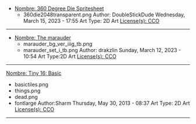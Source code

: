
* [Nombre: 360 Degree Die Spritesheet](https://opengameart.org/content/360-degree-die-spritesheet)
  * 360die2048transparent.png
  Author: DoubleStickDude
  Wednesday, March 15, 2023 - 17:55
  Art Type: 2D Art
  [License(s): CCO](https://creativecommons.org/publicdomain/zero/1.0/deed.es_ES)
***

* [Nombre: The marauder](https://opengameart.org/content/the-marauder) 
  * marauder_bg_ver_iiig_tb.png
  * marauder_set_i_tb.png
  Author: drakzlin
  Sunday, March 12, 2023 - 10:54
  Art Type:2D Art
  [License(s): CCO](https://creativecommons.org/publicdomain/zero/1.0/deed.es_ES)
***


[Nombre: Tiny 16: Basic](https://opengameart.org/content/tiny-16-basic)
  * basictiles.png
  * things.png
  * dead.png
  * fontlarge
  Author:Sharm
  Thursday, May 30, 2013 - 08:37
  Art Type: 2D Art
  [License(s): CCO](https://creativecommons.org/publicdomain/zero/1.0/deed.es_ES)
***
